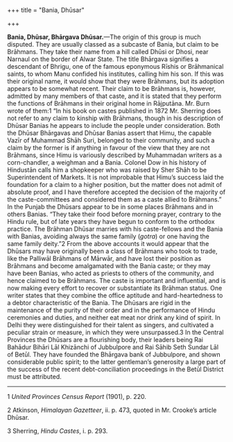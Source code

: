 +++
title = "Bania, Dhūsar"

+++

**Bania, Dhūsar, Bhārgava Dhūsar.**—The origin of this group is much disputed. They are usually classed as a subcaste of Bania, but claim to be Brāhmans. They take their name from a hill called Dhūsi or Dhosi, near Narnaul on the border of Alwar State. The title Bhārgava signifies a descendant of Bhrigu, one of the famous eponymous Rīshis or Brāhmanical saints, to whom Manu confided his institutes, calling him his son. If this was their original name, it would show that they were Brāhmans, but its adoption appears to be somewhat recent. Their claim to be Brāhmans is, however, admitted by many members of that caste, and it is stated that they perform the functions of Brāhmans in their original home in Rājputāna. Mr. Burn wrote of them:1 “In his book on castes published in 1872 Mr. Sherring does not refer to any claim to kinship with Brāhmans, though in his description of Dhūsar Banias he appears to include the people under consideration. Both the Dhūsar Bhārgavas and Dhūsar Banias assert that Himu, the capable Vazīr of Muhammad Shāh Suri, belonged to their community, and such a claim by the former is if anything in favour of the view that they are not Brāhmans, since Himu is variously described by Muhammadan writers as a corn-chandler, a weighman and a Bania. Colonel Dow in his history of Hindustān calls him a shopkeeper who was raised by Sher Shāh to be Superintendent of Markets. It is not improbable that Himu’s success laid the foundation for a claim to a higher position, but the matter does not admit of absolute proof, and I have therefore accepted the decision of the majority of the caste-committees and considered them as a caste allied to Brāhmans.” In the Punjab the Dhūsars appear to be in some places Brāhmans and in others Banias. “They take their food before morning prayer, contrary to the Hindu rule, but of late years they have begun to conform to the orthodox practice. The Brāhman Dhūsar marries with his caste-fellows and the Bania with Banias, avoiding always the same family \(*gotra*\) or one having the same family deity.”2 From the above accounts it would appear that the Dhūsars may have originally been a class of Brāhmans who took to trade, like the Palliwāl Brāhmans of Mārwār, and have lost their position as Brāhmans and become amalgamated with the Bania caste; or they may have been Banias, who acted as priests to others of the community, and hence claimed to be Brāhmans. The caste is important and influential, and is now making every effort to recover or substantiate its Brāhman status. One writer states that they combine the office aptitude and hard-heartedness to a debtor characteristic of the Bania. The Dhūsars are rigid in the maintenance of the purity of their order and in the performance of Hindu ceremonies and duties, and neither eat meat nor drink any kind of spirit. In Delhi they were distinguished for their talent as singers, and cultivated a peculiar strain or measure, in which they were unsurpassed.3 In the Central Provinces the Dhūsars are a flourishing body, their leaders being Rai Bahādur Bihāri Lāl Khizānchi of Jubbulpore and Rai Sāhib Seth Sundar Lāl of Betūl. They have founded the Bhārgava bank of Jubbulpore, and shown considerable public spirit; to the latter gentleman’s generosity a large part of the success of the recent debt-conciliation proceedings in the Betūl District must be attributed. 

___________________

1 *United Provinces Census Report* \(1901\), p. 220. 

2 Atkinson, *Himalayan Gazetteer*, ii. p. 473, quoted in Mr. Crooke’s article Dhūsar. 

3 Sherring, *Hindu Castes*, i. p. 293. 

